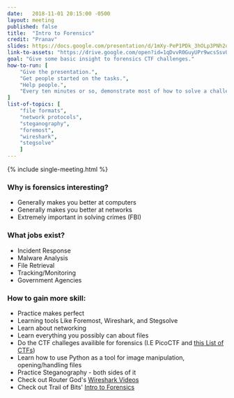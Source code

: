 ```yaml
---
date:   2018-11-01 20:15:00 -0500
layout: meeting
published: false
title:  "Intro to Forensics"
credit: "Pranav"
slides: https://docs.google.com/presentation/d/1mXy-PeP1PDk_3hOLp3PNh2qHNsVN5u59kKBZOujn03o/edit?usp=sharing
link-to-assets: "https://drive.google.com/open?id=1qDvvR0GuyUPr9wcsSsvUxlHyshkHqLK_"
goal: "Give some basic insight to forensics CTF challenges."
how-to-run: [
	"Give the presentation.",
	"Get people started on the tasks.",
	"Help people.",
	"Every ten minutes or so, demonstrate most of how to solve a challenge on the projector."
]
list-of-topics: [
	"file formats",
	"network protocols",
	"steganography",
	"foremost",
	"wireshark",
	"stegsolve"
	]
---
```


{% include single-meeting.html  %}

### Why is forensics interesting?
- Generally makes you better at computers
- Generally makes you better at networks
- Extremely important in solving crimes (FBI)

### What jobs exist?
- Incident Response
- Malware Analysis
- File Retrieval
- Tracking/Monitoring
- Government Agencies

### How to gain more skill:
- Practice makes perfect
- Learning tools Like Foremost, Wireshark, and Stegsolve
- Learn about networking
- Learn everything you possibly can about files
- Do the CTF challeges availible for forensics (I.E PicoCTF and [this List of CTFs](https://aboutdfir.com/challenges-ctfs/))
- Learn how to use Python as a tool for image manipulation, opening/handling files
- Practice Steganography - both sides of it
- Check out Router God's [Wireshark Videos](https://www.youtube.com/playlist?list=PLTIJiKI4vOA37qUl-5ztWYcCE6zpscF6j)
- Check out Trail of Bits' [Intro to Forensics](https://trailofbits.github.io/ctf/forensics/)
